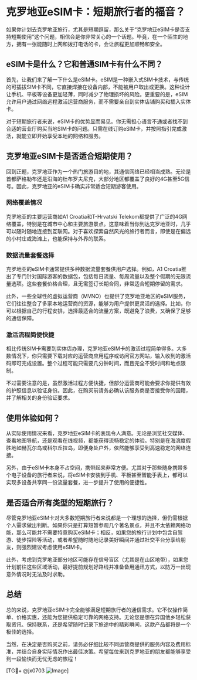 # 克罗地亚eSIM卡：短期旅行者的福音？

如果你计划去克罗地亚旅行，尤其是短期逗留，那么关于“克罗地亚eSIM卡是否支持短期使用”这个问题，相信会是你非常关心的一个话题。毕竟，在一个陌生的地方，拥有一张能随时上网和拨打电话的卡，会让旅程更加顺畅和安全。

## eSIM卡是什么？它和普通SIM卡有什么不同？

首先，让我们来了解一下什么是eSIM卡。eSIM是一种嵌入式SIM卡技术，与传统的可插拔SIM卡不同，它直接焊接在设备内部，不能被用户取出或更换。这种设计让手机、平板等设备更加轻薄，同时减少了物理损坏的风险。更重要的是，eSIM允许用户通过网络远程激活运营商服务，而不需要亲自到实体店铺购买和插入实体卡。

对于短期旅行者来说，eSIM卡的优势显而易见。你无需担心语言不通或者找不到合适的营业厅购买当地SIM卡的问题。只需在线订购eSIM卡，并按照指引完成激活，就能立即开始享受本地的网络和服务。

## 克罗地亚eSIM卡是否适合短期使用？

回到正题，克罗地亚作为一个热门旅游目的地，其通信网络已经相当成熟。无论是首都萨格勒布还是沿海的杜布罗夫尼克，大部分地区都覆盖了良好的4G甚至5G信号。因此，克罗地亚的eSIM卡确实非常适合短期游客使用。

### 网络覆盖情况

克罗地亚的主要运营商如A1 Croatia和T-Hrvatski Telekom都提供了广泛的4G网络覆盖，特别是在城市中心和主要旅游景点。这意味着当你到达克罗地亚时，几乎可以随时随地连接到互联网。对于喜欢探索自然风光的旅行者而言，即使是在偏远的小村庄或海滩上，也能保持与外界的联系。

### 数据流量套餐选择

克罗地亚的eSIM卡通常提供多种数据流量套餐供用户选择。例如，A1 Croatia推出了专门针对国际游客的数据包，包括每日流量、每周流量以及整个假期的无限流量选项。这些套餐价格合理，且无需签订长期合同，非常适合短期停留的需求。

此外，一些全球性的虚拟运营商（MVNO）也提供了克罗地亚地区的eSIM服务，它们往往整合了多家本地运营商的资源，能够为用户提供更灵活的选择。比如，你可以根据自己的行程安排，选择最适合的流量方案，既避免了浪费，又确保了足够的通信保障。

### 激活流程简便快捷

相比传统SIM卡需要到实体店办理，克罗地亚eSIM卡的激活过程简单得多。大多数情况下，你只需要下载对应的运营商应用程序或访问官方网站，输入收到的激活码即可完成设置。整个过程可能只需要几分钟时间，而且完全不受时间和地点限制。

不过需要注意的是，虽然激活过程方便快捷，但部分运营商可能会要求你提供有效的护照信息以验证身份。因此，在购买前请务必确认该服务商是否接受你的国籍，并了解相关的身份验证要求。

## 使用体验如何？

从实际使用情况来看，克罗地亚eSIM卡的表现令人满意。无论是浏览社交媒体、查看地图导航，还是观看在线视频，都能获得流畅稳定的体验。特别是在海滨度假胜地如赫瓦尔岛或科尔丘拉岛，即便身处户外，依然能够享受到高速稳定的网络连接。

另外，由于eSIM卡本身不占空间，携带起来非常方便。尤其对于那些随身携带多个电子设备的旅行者来说，将eSIM卡安装到手机、平板甚至智能手表上，都可以实现多设备共享同一份流量套餐，进一步提升了使用的便捷性。

## 是否适合所有类型的短期旅行？

尽管克罗地亚eSIM卡对大多数短期旅行者来说都是一个理想的选择，但仍需根据个人需求做出判断。如果你只是打算短暂参观几个著名景点，并且不太依赖网络功能，那么可能并不需要特意购买eSIM卡；相反，如果您的旅行计划中包含自驾游、徒步探险等活动，或者希望随时随地记录美好瞬间并通过社交平台分享给朋友，则强烈建议考虑使用eSIM卡。

此外，考虑到克罗地亚部分地区可能存在信号盲区（尤其是在山区地带），如果您计划前往这些区域活动，最好提前规划好路线并准备备用通讯方式，以防万一出现意外情况时无法及时求助。

## 总结

总的来说，克罗地亚eSIM卡完全能够满足短期旅行者的通信需求。它不仅操作简单、价格实惠，还能为您提供稳定可靠的网络支持。无论您是想在异国他乡轻松获取资讯、保持联系，还是希望随时记录下旅途中的精彩瞬间，这款产品都将是一个极佳的选择。

当然，在决定是否购买之前，请务必仔细比较不同运营商提供的服务内容及费用标准，并结合自身实际情况作出最佳决策。希望每位来到克罗地亚的朋友都能够享受到一段愉快而无忧无虑的旅程！

[TG💪+ @jx0703 ![Image](https://github.com/user-attachments/assets/dbca1d08-cadb-493c-b0ec-ad6f7a83f270)]